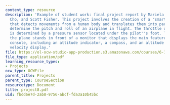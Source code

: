 ```yaml
---
content_type: resource
description: 'Example of student work: final project report by Mariela Buchin, WonRon
  Cho, and Scott Fisher. This project involves the creation of a "smart flight vest"
  that detects movements from a human body and translates them into parameters that
  determine the pitch and roll of an airplane in flight. The throttle of the plane
  is determined by a pressure sensor located under the pilot''s foot. The pilot flying
  the plane stands in front of a monitor that displays the main features of an airplane
  console, including an attitude indicator, a compass, and an altitude and vertical
  velocity display.'
file: https://ol-ocw-studio-app-production.s3.amazonaws.com/courses/6-111-introductory-digital-systems-laboratory-spring-2006/fbdd6e7d2ab89756abcffda3a10b45bc_project8.pdf
file_type: application/pdf
learning_resource_types:
- Projects
ocw_type: OCWFile
parent_title: Projects
parent_type: CourseSection
resourcetype: Document
title: project8.pdf
uid: fbdd6e7d-2ab8-9756-abcf-fda3a10b45bc
---
```

